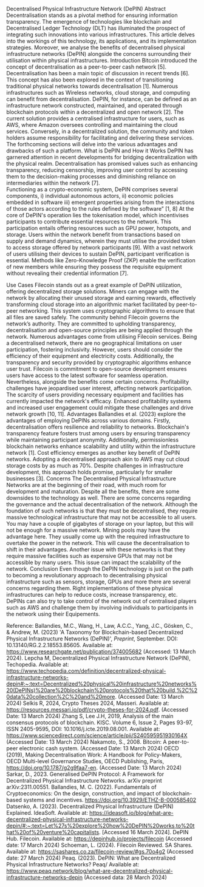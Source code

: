 Decentralised Physical Infrastructure Network (DePIN)
Abstract 
Decentralisation stands as a pivotal method for ensuring information transparency. The emergence of technologies like blockchain and Decentralised Ledger Technology (DLT) has illuminated the prospect of integrating such innovations into various infrastructures. This article delves into the workings of this technology, its applications, and its implementation strategies. Moreover, we analyse the benefits of decentralised physical infrastructure networks (DePIN) alongside the concerns surrounding their utilisation within physical infrastructures.
Introduction
Bitcoin introduced the concept of decentralisation as a peer-to-peer cash network [5]. Decentralisation has been a main topic of discussion in recent trends [6]. This concept has also been explored in the context of transitioning traditional physical networks towards decentralisation [1].
Numerous infrastructures such as Wireless networks, cloud storage, and computing can benefit from decentralisation. DePIN, for instance, can be defined as an infrastructure network constructed, maintained, and operated through blockchain protocols within a decentralized and open network [2].
The current solution provides a centralised infrastructure for users, such as AWS, where Amazon oversees controlling and maintaining the cloud services. Conversely, in a decentralized solution, the community and token holders assume responsibility for facilitating and delivering these services. The forthcoming sections will delve into the various advantages and drawbacks of such a platform. 
What is DePIN and How it Works 
DePIN has garnered attention in recent developments for bridging decentralization with the physical realm. Decentralisation has promised values such as enhancing transparency, reducing censorship, improving user control by accessing them to the decision-making processes and diminishing reliance on intermediaries within the network [7].  
Functioning as a crypto-economic system, DePIN comprises several components, i) individual autonomous actors, ii) economic policies embedded in software iii) emergent properties arising from the interactions of those actors according to the rules defined by the software” [1, 8]
At the core of DePIN's operation lies the tokenisation model, which incentivises participants to contribute essential resources to the network. This participation entails offering resources such as GPU power, hotspots, and storage. Users within the network benefit from transactions based on supply and demand dynamics, wherein they must utilise the provided token to access storage offered by network participants [9].
With a vast network of users utilising their devices to sustain DePIN, participant verification is essential. Methods like Zero-Knowledge Proof (ZKP) enable the verification of new members while ensuring they possess the requisite equipment without revealing their credential information [7].


Use Cases
Filecoin stands out as a great example of DePIN utilization, offering decentralized storage solutions. Miners can engage with the network by allocating their unused storage and earning rewards, effectively transforming cloud storage into an algorithmic market facilitated by peer-to-peer networking. 
This system uses cryptographic algorithms to ensure that all files are saved safely. The community behind Filecoin governs the network’s authority. They are committed to upholding transparency, decentralisation and open-source principles are being applied through the network.
Numerous advantages come from utilising Filecoin services. Being a decentralised network, there are no geographical limitations on user participation, fostering inclusivity. However, users should consider the efficiency of their equipment and electricity costs. Additionally, the transparency and security provided by cryptographic algorithms enhance user trust. Filecoin is commitment to open-source development ensures users have access to the latest software for seamless operation.   
Nevertheless, alongside the benefits come certain concerns. Profitability challenges have jeopardised user interest, affecting network participation. The scarcity of users providing necessary equipment and facilities has currently impacted the network's efficacy. Enhanced profitability systems and increased user engagement could mitigate these challenges and drive network growth [10, 11].
Advantages
Ballandies et al. (2023) explore the advantages of employing DePINs across various domains. Firstly, decentralisation offers resilience and reliability to networks. Blockchain's transparency feature fosters trust among users by ensuring transparency while maintaining participant anonymity. Additionally, permissionless blockchain networks enhance scalability and utility within the infrastructure network [1].
Cost efficiency emerges as another key benefit of DePIN networks. Adopting a decentralised approach akin to AWS may cut cloud storage costs by as much as 70%. Despite challenges in infrastructure development, this approach holds promise, particularly for smaller businesses [3].
Concerns
The Decentralised Physical Infrastructure Networks are at the beginning of their road, with much room for development and maturation. Despite all the benefits, there are some downsides to the technology as well. There are some concerns regarding the governance and the actual decentralisation of the network. Although the foundation of such networks is that they must be decentralised, they require massive technological infrastructure that may not be accessible to all users. You may have a couple of gigabytes of storage on your laptop, but this will not be enough for a massive network. Mining pools may have the advantage here. They usually come up with the required infrastructure to overtake the power in the network. This will cause the decentralisation to shift in their advantages.
Another issue with these networks is that they require massive facilities such as expensive GPUs that may not be accessible by many users. This issue can impact the scalability of the network. 
Conclusion 
Even though the DePIN technology is just on the path to becoming a revolutionary approach to decentralising physical infrastructure such as sensors, storage, GPUs and more there are several concerns regarding them. Right implementations of these physical infrastructures can help to reduce costs, increase transparency, etc. DePINs can also try to take control of the network out of centralised players such as AWS and challenge them by involving individuals to participants in the network using their Equipements. 

Reference:
Ballandies, M.C., Wang, H., Law, A.C.C., Yang, J.C., Gösken, C., & Andrew, M. (2023) 'A Taxonomy for Blockchain-based Decentralized Physical Infrastructure Networks (DePIN)', *Preprint*, September. DOI: 10.13140/RG.2.2.18553.85605. Available at: https://www.researchgate.net/publication/374005682 (Accessed: 13 March 2024).
Lepcha M, Decentralized Physical Infrastructure Network (DePIN), Techopedia. Available at: https://www.techopedia.com/definition/decentralized-physical-infrastructure-networks-depin#:~:text=Decentralized%20physical%20infrastructure%20networks%20(DePINs)%20are%20blockchain%20protocols%20that%20build,%2C%20data%20collection%2C%20and%20more. (Accessed Date: 13 March 2024)
Selkis R, 2024, Crypto Theses 2024, Masseri. Available at: https://resources.messari.io/pdf/crypto-theses-for-2024.pdf. (Accessed Date: 13 March 2024)
Zhang S, Lee J.H, 2019, Analysis of the main consensus protocols of blockchain. KISC.  Volume 6, Issue 2, Pages 93-97, ISSN 2405-9595, DOI: 10.1016/j.icte.2019.08.001. Available at: https://www.sciencedirect.com/science/article/pii/S240595951930164X (Accessed Date: 13 March 2024)
Nakamoto, S., 2008. Bitcoin: A peer-to-peer electronic cash system. (Accessed Date: 13 March 2024)
OECD (2019), Making Decentralisation Work: A Handbook for Policy-Makers, OECD Multi-level Governance Studies, OECD Publishing, Paris, https://doi.org/10.1787/g2g9faa7-en. (Accessed Date: 13 March 2024)
Sarkar, D., 2023. Generalised DePIN Protocol: A Framework for Decentralized Physical Infrastructure Networks. arXiv preprint arXiv:2311.00551.
Ballandies, M. C. (2022). Fundamentals of Cryptoeconomics: On the design, construction, and impact of blockchain-based systems and incentives. https://doi.org/10.3929/ETHZ-B-000585402
Datsenko, A. (2023). Decentralized Physical Infrastructure (DePIN) Explained. IdeaSoft. Available at: https://ideasoft.io/blog/what-are-decentralized-physical-infrastructure-networks-depin/#:~:text=Let%27s%20explore%20how%20DePIN%20works,to%20that%20of%20venture%20capitalists. [Accessed 16 March 2024].
DePIN Hub. Filecoin. Available at: https://depinhub.io/projects/filecoin (Accessed date: 17 March 2024)
Schoeman, L. (2024). Filecoin Reviewed. SA Shares. Available at: https://sashares.co.za/filecoin-review/#gs.70o4g2 (Accessed date: 27 March 2024)
Peaq. (2023). DePIN: What are Decentralized Physical Infrastructure Networks?  Peaq/ Available at: https://www.peaq.network/blog/what-are-decentralized-physical-infrastructure-networks-depin (Accessed data: 28 March 2024)



